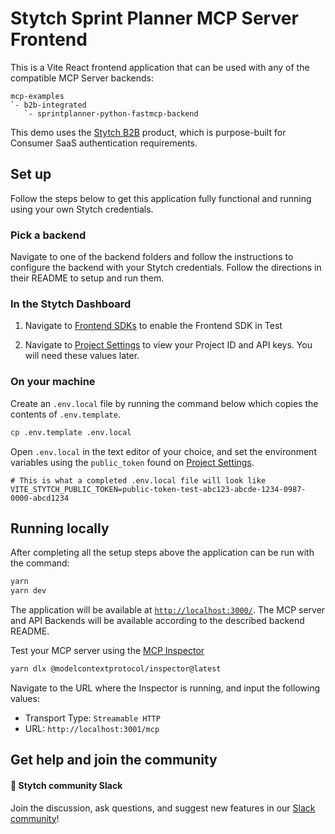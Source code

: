 # Stytch Sprint Planner MCP Server Frontend

This is a Vite React frontend application that can be used with any of the compatible MCP Server backends:

```
mcp-examples
`- b2b-integrated
   `- sprintplanner-python-fastmcp-backend
```

This demo uses the [Stytch B2B](https://stytch.com/b2b) product, which is purpose-built for Consumer SaaS authentication requirements.

## Set up

Follow the steps below to get this application fully functional and running using your own Stytch credentials.

### Pick a backend

Navigate to one of the backend folders and follow the instructions to configure the backend with your Stytch credentials. Follow the directions in their README to setup and run them.

### In the Stytch Dashboard

1. Navigate to [Frontend SDKs](https://stytch.com/dashboard/sdk-configuration?env=test) to enable the Frontend SDK in Test

2. Navigate to [Project Settings](https://stytch.com/dashboard/project-settings?env=test) to view your Project ID and API keys. You will need these values later.

### On your machine

Create an `.env.local` file by running the command below which copies the contents of `.env.template`.

```bash
cp .env.template .env.local
```

Open `.env.local` in the text editor of your choice, and set the environment variables using the `public_token` found on [Project Settings](https://stytch.com/dashboard/project-settings?env=test).

```
# This is what a completed .env.local file will look like
VITE_STYTCH_PUBLIC_TOKEN=public-token-test-abc123-abcde-1234-0987-0000-abcd1234
```

## Running locally

After completing all the setup steps above the application can be run with the command:

```bash
yarn
yarn dev
```

The application will be available at [`http://localhost:3000/`](http://localhost:3000/). The MCP server and API Backends will be available according to the described backend README.

Test your MCP server using the [MCP Inspector](https://modelcontextprotocol.io/docs/tools/inspector)

```bash
yarn dlx @modelcontextprotocol/inspector@latest
```

Navigate to the URL where the Inspector is running, and input the following values:

- Transport Type: `Streamable HTTP`
- URL: `http://localhost:3001/mcp`

## Get help and join the community

#### :speech_balloon: Stytch community Slack

Join the discussion, ask questions, and suggest new features in our [Slack community](https://stytch.com/docs/resources/support/overview)!
